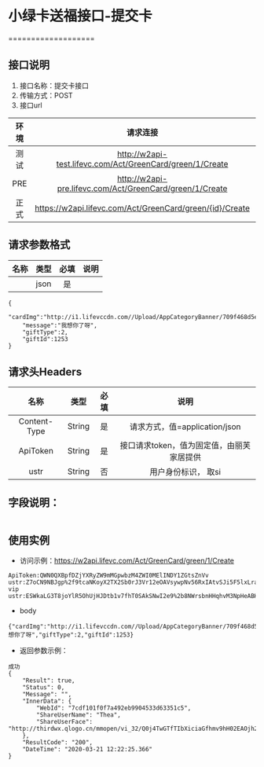 # 小绿卡送福接口-提交卡

===================


## **接口说明**

1. 接口名称：提交卡接口
2. 传输方式：POST
3. 接口url

| **环境** | **请求连接** | **说明** |
| :-------: | :----------: | :---: |
| 测试|http://w2api-test.lifevc.com/Act/GreenCard/green/1/Create| 
| PRE|http://w2api-pre.lifevc.com/Act/GreenCard/green/1/Create |   
| 正式|https://w2api.lifevc.com/Act/GreenCard/green/{id}/Create | 

## **请求参数格式**

| **名称**   | **类型** | **必填** | **说明** |
| :-------: | :----:   | :---:   | :---:   |
| | json|  是    | 
```
{
    "cardImg":"http://i1.lifevccdn.com//Upload/AppCategoryBanner/709f468d5e394db7a862e2fa986e89de.png",
    "message":"我想你了呀",
    "giftType":2,
    "giftId":1253
}
```
## **请求头Headers**

| **名称** | **类型** | **必填** | **说明** |
| :-------: 	 | :----: | :------:  | :---: |
| Content-Type    	 | String |  是    | 请求方式，值=application/json
| ApiToken    	 | String |  是    | 接口请求token，值为固定值，由丽芙家居提供
| ustr    	 | String |  否    | 用户身份标识， 取si

## **字段说明：**
```
```

## **使用实例**

* 访问示例：https://w2api.lifevc.com/Act/GreenCard/green/1/Create
```
ApiToken:QWN0QXBpfDZjYXRyZW9mMGpwbzM4ZWI0MElINDY1ZGtsZnVv
ustr:Z7oCN9NBJgp%2f9tcaNKoyX2TX2Sb0rJ3Vr12eOAVsywpNv56RxIAtvSJi5F5lxLraOT6%2fNEDZpJA%3d
vip
ustr:ESWkaLG3T8joYlR5OhUjHJDtb1v7fhT0SAkSNwI2e9%2b8NWrsbnHHqhvM3NpHeABHhgmLg9vA51Q%3d

```
* body
```
{"cardImg":"http://i1.lifevccdn.com//Upload/AppCategoryBanner/709f468d5e394db7a862e2fa986e89de.png","message":"我想你了呀","giftType":2,"giftId":1253}
```
* 返回参数示例：

```
成功
{
    "Result": true,
    "Status": 0,
    "Message": "",
    "InnerData": {
        "WebId": "7cdf101f0f7a492eb9904533d63351c5",
        "ShareUserName": "Thea",
        "ShareUserFace": "http://thirdwx.qlogo.cn/mmopen/vi_32/Q0j4TwGTfTIbXiciaGfhmv9hH02EAOjh2Pia3LGCA4YwxbJZYgicB6OHFEPERpwibybIRnicrTaCDUVDMPn0oyx6pwBg/132"
    },
    "ResultCode": "200",
    "DateTime": "2020-03-21 12:22:25.366"
}

```